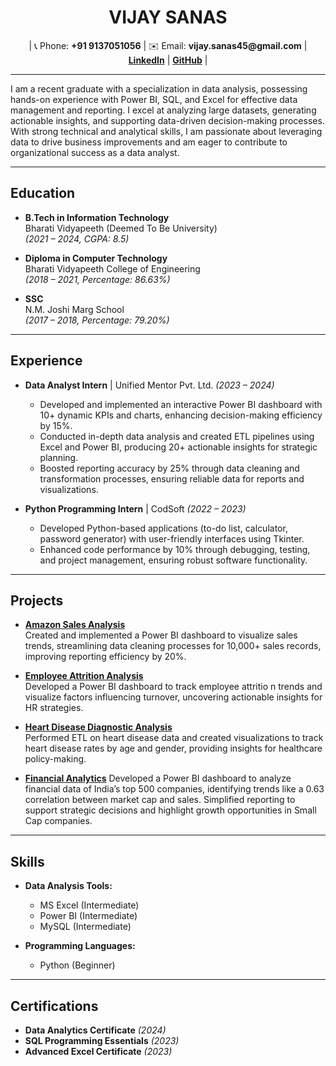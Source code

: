 <h1 align="center">VIJAY SANAS</h1>

<p align="center">
  | 📞 Phone: <b>+91 9137051056</b> | ✉️ Email: <b>vijay.sanas45@gmail.com</b> | 
  <a href="https://www.linkedin.com/in/vijay-sanas/"><b>LinkedIn</b></a> | 
  <a href="https://github.com/VijaySanas3"><b>GitHub</b></a> |
</p>

---



<p>I am a recent graduate with a specialization in data analysis, possessing hands-on experience with Power BI, SQL, and Excel for effective data management and reporting. I excel at analyzing large datasets, generating actionable insights, and supporting data-driven decision-making processes. With strong technical and analytical skills, I am passionate about leveraging data to drive business improvements and am eager to contribute to organizational success as a data analyst.</p>

---

<h2>Education</h2>

- **B.Tech in Information Technology**  
  Bharati Vidyapeeth (Deemed To Be University)  
  *(2021 – 2024, CGPA: 8.5)*  

- **Diploma in Computer Technology**  
  Bharati Vidyapeeth College of Engineering  
  *(2018 – 2021, Percentage: 86.63%)*  

- **SSC**  
  N.M. Joshi Marg School  
  *(2017 – 2018, Percentage: 79.20%)*

---

<h2>Experience</h2>

- **Data Analyst Intern** | Unified Mentor Pvt. Ltd. *(2023 – 2024)*  
  - Developed and implemented an interactive Power BI dashboard with 10+ dynamic KPIs and charts, enhancing decision-making efficiency by 15%.  
  - Conducted in-depth data analysis and created ETL pipelines using Excel and Power BI, producing 20+ actionable insights for strategic planning.  
  - Boosted reporting accuracy by 25% through data cleaning and transformation processes, ensuring reliable data for reports and visualizations.

- **Python Programming Intern** | CodSoft *(2022 – 2023)*  
  - Developed Python-based applications (to-do list, calculator, password generator) with user-friendly interfaces using Tkinter.  
  - Enhanced code performance by 10% through debugging, testing, and project management, ensuring robust software functionality.  

---

<h2>Projects</h2>

- **[Amazon Sales Analysis](https://github.com/VijaySanas3/Amazon-Sales-Analysis-Project.git)**  
  Created and implemented a Power BI dashboard to visualize sales trends, streamlining data cleaning processes for 10,000+ sales records, improving reporting efficiency by 20%.

- **[Employee Attrition Analysis](https://github.com/VijaySanas3/Employee-Attrition-Analysis-Project.git)**  
  Developed a Power BI dashboard to track employee attritio n trends and visualize factors influencing turnover, uncovering actionable insights for HR strategies.

- **[Heart Disease Diagnostic Analysis](https://github.com/VijaySanas3/Heart-Disease-Analysis.git)**  
  Performed ETL on heart disease data and created visualizations to track heart disease rates by age and gender, providing insights for healthcare policy-making.

- **[Financial Analytics](https://github.com/VijaySanas3/Financial-Analytics.git)** 
  Developed a Power BI dashboard to analyze financial data of India’s top 500 companies, identifying trends like a 0.63 correlation between market cap and sales. Simplified reporting to support strategic decisions and highlight growth opportunities in Small Cap companies.

---

<h2>Skills</h2>

- **Data Analysis Tools:**
  - MS Excel (Intermediate)
  - Power BI (Intermediate)
  - MySQL (Intermediate)

- **Programming Languages:**
  - Python (Beginner)

---

<h2>Certifications</h2>

- **Data Analytics Certificate** *(2024)*  
- **SQL Programming Essentials** *(2023)*  
- **Advanced Excel Certificate** *(2023)*  
